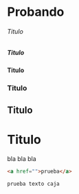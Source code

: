 Probando
========

###### Titulo ######
##### Titulo #####
#### Titulo ####
### Titulo ###
## Titulo ##
# Titulo #



bla bla bla


```html
<a href="">prueba</a>
```

`prueba texto caja`